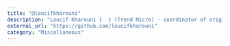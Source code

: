 ```yaml
---
title: "@loucifkharouni"
description: "Loucif Kharouni {  } (Trend Micro) - coordinator of original HJT, for the tips & suggestions"
external_url: "https://github.com/loucifkharouni"
category: "Miscellaneous"
---
```

